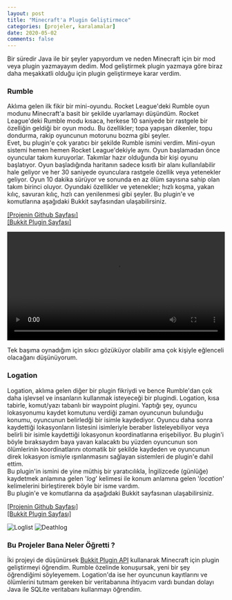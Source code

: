 ```yaml
---
layout: post
title: "Minecraft'a Plugin Geliştirmece"
categories: [projeler, karalamalar]
date: 2020-05-02
comments: false
---
```


Bir süredir Java ile bir şeyler yapıyordum ve neden Minecraft için bir mod veya plugin yazmayayım dedim. Mod geliştirmek plugin yazmaya göre biraz daha meşakkatli olduğu için plugin geliştirmeye karar verdim. <br>


### Rumble
Aklıma gelen ilk fikir bir mini-oyundu. Rocket League'deki Rumble oyun modunu Minecraft'a basit bir şekilde uyarlamayı düşündüm. Rocket League'deki Rumble modu kısaca, herkese 10 saniyede bir rastgele bir özelliğin geldiği bir oyun modu. Bu özellikler; topa yapışan dikenler, topu dondurma, rakip oyuncunun motorunu bozma gibi şeyler. <br>
Evet, bu plugin'e çok yaratıcı bir şekilde Rumble ismini verdim. Mini-oyun sistemi hemen hemen Rocket League'dekiyle aynı. Oyun başlamadan önce oyuncular takım kuruyorlar. Takımlar hazır olduğunda bir kişi oyunu başlatıyor. Oyun başladığında haritanın sadece kısıtlı bir alanı kullanılabilir hale geliyor ve her 30 saniyede oyunculara rastgele özellik veya yetenekler geliyor. Oyun 10 dakika sürüyor ve sonunda en az ölüm sayısına sahip olan takım birinci oluyor. Oyundaki özellikler ve yetenekler; hızlı koşma, yakan kılıç, savuran kılıç, hızlı can yenilenmesi gibi şeyler. Bu plugin'e ve komutlarına aşağıdaki Bukkit sayfasından ulaşabilirsiniz.<br>

[[Projenin Github Sayfası]](https://github.com/aeren108/rumble)<br>
[[Bukkit Plugin Sayfası]](https://dev.bukkit.org/projects/rumble)

<video style="margin: 0 auto; width: 100%;
  max-height: 100%;" controls>
  <source src="../../../../../assets/vid/rumblerecord.mp4" type="video/mp4">
</video> 

Tek başıma oynadığım için sıkıcı gözüküyor olabilir ama çok kişiyle eğlenceli olacağanı düşünüyorum.

### Logation
Logation, aklıma gelen diğer bir plugin fikriydi ve bence Rumble'dan çok daha işlevsel ve insanların kullanmak isteyeceği bir plugindi. Logation, kısa tabirle, komut/yazı tabanlı bir waypoint plugini. Yaptığı şey, oyuncu lokasyonumu kaydet komutunu verdiği zaman oyuncunun bulunduğu konumu, oyuncunun belirledği bir isimle kaydediyor. Oyuncu daha sonra kaydettiği lokasyonların listesini isimleriyle beraber listeleyebiliyor veya belirli bir isimle kaydettiği lokasyonun koordinatlarına erişebiliyor. Bu plugin'i böyle bıraksaydım baya yavan kalacaktı bu yüzden oyuncunun son ölümlerinin koordinatlarını otomatik bir şekilde kaydeden ve oyuncunun direk lokasyon ismiyle ışınlanmasını sağlayan sistemleri de plugin'e dahil ettim.<br>
Bu plugin'in ismini de yine müthiş bir yaratıcılıkla, İngilizcede (günlüğe) kaydetmek anlamına gelen '*log*' kelimesi ile konum anlamına gelen '*location*' kelimelerini birleştirerek böyle bir isme vardım.<br>
Bu plugin'e ve komutlarına da aşağıdaki Bukkit sayfasınan ulaşabilirsiniz.<br>

[[Projenin Github Sayfası]](https://github.com/aeren108/logation)<br>
[[Bukkit Plugin Sayfası]](https://dev.bukkit.org/projects/logation)

![Loglist](../../../../../assets/img/loglist.jpg)
![Deathlog](../../../../../assets/img/deathlog.jpg)

### Bu Projeler Bana Neler Öğretti ?
İki projeyi de düşünürsek [Bukkit Plugin API](https://bukkit.gamepedia.com/Main_Page) kullanarak Minecraft için plugin geliştirmeyi öğrendim. Rumble özelinde konuşursak, yeni bir şey öğrendiğimi söyleyemem. Logation'da ise her oyuncunun kayıtlarını ve ölümlerini tutmam gereken bir veritabanına ihtiyacım vardı bundan dolayı Java ile SQLite veritabanı kullanmayı öğrendim. 